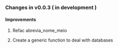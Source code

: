 ### Changes in v0.0.3  ( in development )

#### Improvements

1. Refac abrevia_nome_meio

2. Create a generic function to deal with databases


